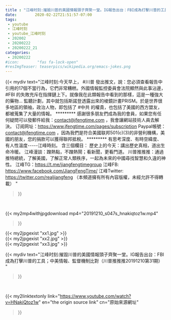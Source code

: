 ```yaml
---
title : "江峰时刻:摧毀川普的美國情報頭子齊聚一堂。IG報告出台：FBI成為打擊川普的工具；中美情報、監督機制比對（川普推推推20191210第31期） "
date:        2020-02-22T21:51:57-07:00
tags:
 - youtube
 - 江峰时刻
 - youtube_江峰时刻
 - 202002
 - 20200222
 - 20200222_21
categories:
 - 20200222
#icon:        "fas fa-lock-open"
#resImgTeaser: teaserpics/wikipedia.org/emacs-jokes.png
---
```


{{< mydiv text="江峰时刻:今天早上， #川普 發出推文，說：您必須查看報告中引用的17個不當行為，它們非常糟糕。外國情報監控委員會法院顯然與此事沾邊， #FBI 的失敗充斥在指揮鏈上下。就像我在此類報告中看到的那樣，這是一種強大的藥物... 監聽計劃，其中就包括斯諾登透露出來的棱鏡計畫PRISM。於是世界很多地區的領袖，政治人物，即包括了 #中共 的權貴，也包括了美國的西方盟友，都被蒐集了大量的情報。     ********* 感謝很多朋友們成為我的會員，如果您有任何疑問可以發郵件給我：contact@jfengtime.com ，我會讓網站技術人員去解決。 订阅网址：https://www.jfengtime.com/pages/subscription Paypal帳號：contact@jfengtime.com ，因為我們是符合美國联邦501(c)(3)的非營利機構，美國的朋友，您的捐款可以獲得聯邦抵稅。     ********* 有思考深度、有時空緯度、有人性溫度-----江峰時刻。 含三個欄目： 歷史上的今天：講出歷史真相，道出生命冷暖。 江峰漫談：蹭熱點，不蹭熱鬧；看新聞，更看門道。 川普推推推：通過推特總統，了解美國，了解正常人類秩序，一起為未來的中國尋找智慧和久違的神性。  江峰TG：https://t.me/jiangfengtimegroup 江峰FB: https://www.facebook.com/JiangFengTime/ 江峰Twitter: https://twitter.com/realjiangfeng （本頻道擁有所有內容版權，未經允許不得轉載） "
>}}
<br>


{{< my2mp4withjpgdownload mp4="20191210_s047s_hnakiqtoz1w.mp4"
>}}

{{< my2jpgexist "xx1.jpg" >}}<br>
{{< my2jpgexist "xx2.jpg" >}}<br>
{{< my2jpgexist "xx3.jpg" >}}<br>



{{< mydiv text="江峰时刻:摧毀川普的美國情報頭子齊聚一堂。IG報告出台：FBI成為打擊川普的工具；中美情報、監督機制比對（川普推推推20191210第31期） "
>}}
<br>

{{< my2linktextonly link="https://www.youtube.com/watch?v=HNakiQtoz1w"
en="the origin source link" cn="原始來源網址"
>}}


<br>


